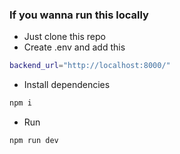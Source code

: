 ### If you wanna run this locally
- Just clone this repo
- Create .env and add this 
```bash
backend_url="http://localhost:8000/"
```
- Install dependencies
```bash
npm i
```
- Run 
```bash
npm run dev
```

